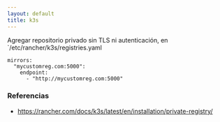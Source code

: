 ```yaml
---
layout: default
title: k3s
---
```

Agregar repositorio privado sin TLS ni autenticación, en `/etc/rancher/k3s/registries.yaml

	mirrors:
	  "mycustomreg.com:5000":
		endpoint:
		  - "http://mycustomreg.com:5000"

### Referencias

* https://rancher.com/docs/k3s/latest/en/installation/private-registry/
